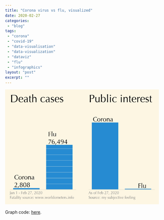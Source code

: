 ```yaml
---
title: "Corona virus vs flu, visualized"
date: 2020-02-27
categories: 
 - "blog"
tags: 
 - "corona"
 - "covid-19"
 - "data-visualisation"
 - "data-visualization"
 - "dataviz"
 - "flu"
 - "infographics"
layout: "post"
excerpt: ""
---
```


![](/assets/img/2020/02/corona-1.png)

Graph code: [here](https://gist.github.com/bgbg/ae80e1e9a83a9d220cd4ff59b3e682ab).
